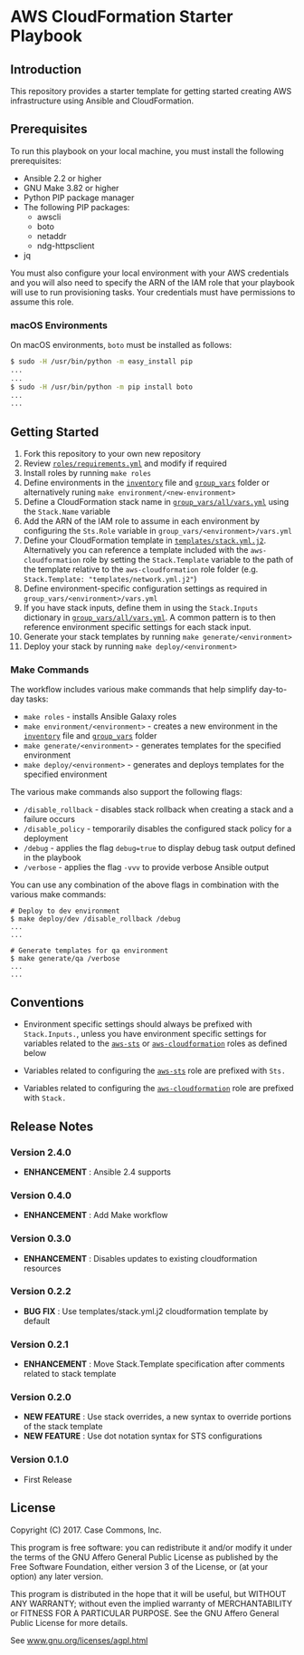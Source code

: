 # AWS CloudFormation Starter Playbook

## Introduction

This repository provides a starter template for getting started creating AWS infrastructure using Ansible and CloudFormation.

## Prerequisites

To run this playbook on your local machine, you must install the following prerequisites:

- Ansible 2.2 or higher
- GNU Make 3.82 or higher
- Python PIP package manager
- The following PIP packages:
  - awscli
  - boto
  - netaddr
  - ndg-httpsclient
- jq

You must also configure your local environment with your AWS credentials and you will also need to specify the ARN of the IAM role that your playbook will use to run provisioning tasks.  Your credentials must have permissions to assume this role.

### macOS Environments

On macOS environments, `boto` must be installed as follows:

```bash
$ sudo -H /usr/bin/python -m easy_install pip
...
...
$ sudo -H /usr/bin/python -m pip install boto
...
...
```

## Getting Started

1. Fork this repository to your own new repository
2. Review [`roles/requirements.yml`](./roles/requirements.yml) and modify if required
3. Install roles by running `make roles`
4. Define environments in the [`inventory`](./inventory) file and [`group_vars`](./group_vars) folder or alternatively runing `make environment/<new-environment>`
5. Define a CloudFormation stack name in [`group_vars/all/vars.yml`](./group_vars/all/vars.yml) using the `Stack.Name` variable
6. Add the ARN of the IAM role to assume in each environment by configuring the `Sts.Role` variable in `group_vars/<environment>/vars.yml`
7. Define your CloudFormation template in [`templates/stack.yml.j2`](./templates/stack.yml.j2).  Alternatively you can reference a template included with the `aws-cloudformation` role by setting the `Stack.Template` variable to the path of the template relative to the `aws-cloudformation` role folder (e.g. `Stack.Template: "templates/network.yml.j2"`)
8. Define environment-specific configuration settings as required in `group_vars/<environment>/vars.yml`
9. If you have stack inputs, define them in using the `Stack.Inputs` dictionary in [`group_vars/all/vars.yml`](./group_vars/all/vars.yml).  A common pattern is to then reference environment specific settings for each stack input.
10. Generate your stack templates by running `make generate/<environment>`
11. Deploy your stack by running `make deploy/<environment>`

### Make Commands

The workflow includes various make commands that help simplify day-to-day tasks:

- `make roles` - installs Ansible Galaxy roles
- `make environment/<environment>` - creates a new environment in the [`inventory`](./inventory) file and [`group_vars`](./group_vars) folder
- `make generate/<environment>` - generates templates for the specified environment
- `make deploy/<environment>` - generates and deploys templates for the specified environment

The various make commands also support the following flags:

- `/disable_rollback` - disables stack rollback when creating a stack and a failure occurs
- `/disable_policy` - temporarily disables the configured stack policy for a deployment
- `/debug` - applies the flag `debug=true` to display debug task output defined in the playbook
- `/verbose` - applies the flag `-vvv` to provide verbose Ansible output

You can use any combination of the above flags in combination with the various make commands:

```
# Deploy to dev environment
$ make deploy/dev /disable_rollback /debug
...
...

# Generate templates for qa environment
$ make generate/qa /verbose
...
...
```

## Conventions

- Environment specific settings should always be prefixed with `Stack.Inputs.`, unless you have environment specific settings for variables related to the [`aws-sts`](https://github.com/casecommons/aws-sts) or [`aws-cloudformation`](https://github.com/casecommons/aws-cloudformation) roles as defined below

- Variables related to configuring the [`aws-sts`](https://github.com/casecommons/aws-sts) role are prefixed with `Sts.`

- Variables related to configuring the [`aws-cloudformation`](https://github.com/casecommons/aws-cloudformation) role are prefixed with `Stack.`

## Release Notes

### Version 2.4.0

- **ENHANCEMENT** : Ansible 2.4 supports

### Version 0.4.0

- **ENHANCEMENT** : Add Make workflow

### Version 0.3.0

- **ENHANCEMENT** : Disables updates to existing cloudformation resources

### Version 0.2.2

- **BUG FIX** : Use templates/stack.yml.j2 cloudformation template by default

### Version 0.2.1

- **ENHANCEMENT** : Move Stack.Template specification after comments related to stack template

### Version 0.2.0

- **NEW FEATURE** : Use stack overrides, a new syntax to override portions of the stack template
- **NEW FEATURE** : Use dot notation syntax for STS configurations

### Version 0.1.0

- First Release

## License

Copyright (C) 2017.  Case Commons, Inc.

This program is free software: you can redistribute it and/or modify it under the terms of the GNU Affero General Public License as published by the Free Software Foundation, either version 3 of the License, or (at your option) any later version.

This program is distributed in the hope that it will be useful, but WITHOUT ANY WARRANTY; without even the implied warranty of MERCHANTABILITY or FITNESS FOR A PARTICULAR PURPOSE. See the GNU Affero General Public License for more details.

See www.gnu.org/licenses/agpl.html
